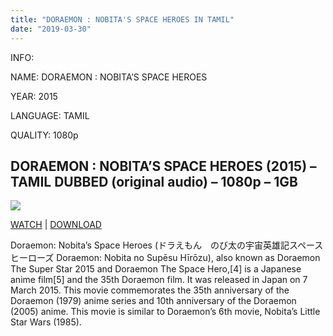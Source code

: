 ```yaml
---
title: "DORAEMON : NOBITA'S SPACE HEROES IN TAMIL"
date: "2019-03-30"
---
```


INFO:

NAME: DORAEMON : NOBITA’S SPACE HEROES

YEAR: 2015

LANGUAGE: TAMIL 

QUALITY: 1080p

## DORAEMON : NOBITA’S SPACE HEROES (2015) – TAMIL DUBBED (original audio) – 1080p – 1GB

[![](https://4.bp.blogspot.com/-T9KszVuvOG4/W-WqztsAepI/AAAAAAAAAW8/EvIHTOU2GCkvwmRG--4s79SV-19ZVY1lACLcBGAs/s320/doraemon_nobita_no_space_heroes-795798078-large.jpg)](https://4.bp.blogspot.com/-T9KszVuvOG4/W-WqztsAepI/AAAAAAAAAW8/EvIHTOU2GCkvwmRG--4s79SV-19ZVY1lACLcBGAs/s1600/doraemon_nobita_no_space_heroes-795798078-large.jpg)

[WATCH](https://clk.icu/Ygcofz) | [DOWNLOAD](https://clk.icu/Ygcofz)

Doraemon: Nobita’s Space Heroes (ドラえもん　のび太の宇宙英雄記スペースヒーローズ Doraemon: Nobita no Supēsu Hīrōzu), also known as Doraemon The Super Star 2015 and Doraemon The Space Hero,\[4\] is a Japanese anime film\[5\] and the 35th Doraemon film. It was released in Japan on 7 March 2015. This movie commemorates the 35th anniversary of the Doraemon (1979) anime series and 10th anniversary of the Doraemon (2005) anime. This movie is similar to Doraemon’s 6th movie, Nobita’s Little Star Wars (1985).

